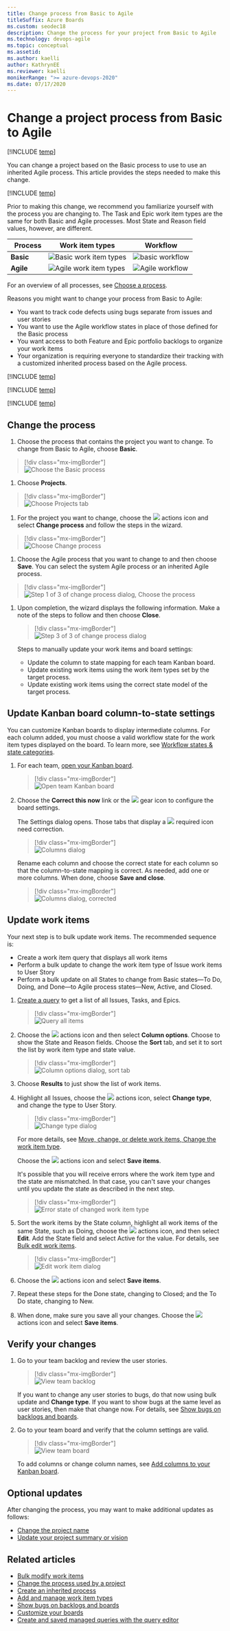 ```yaml
---
title: Change process from Basic to Agile
titleSuffix: Azure Boards
ms.custom: seodec18
description: Change the process for your project from Basic to Agile
ms.technology: devops-agile
ms.topic: conceptual
ms.assetid:
ms.author: kaelli
author: KathrynEE
ms.reviewer: kaelli
monikerRange: ">= azure-devops-2020"
ms.date: 07/17/2020
---
```


# Change a project process from Basic to Agile

[!INCLUDE [temp](../../../includes/version-cloud-plus-2020.md)]

You can change a project based on the Basic process to use to use an inherited Agile process.  This article provides the steps needed to make this change. 

[!INCLUDE [temp](../includes/cloud-only-feature.md)]

Prior to making this change, we recommend you familiarize yourself with the process you are changing to. The Task and Epic work item types are the same for both Basic and Agile processes. Most State and Reason field values, however, are different.

|  Process | Work item types | Workflow |
|------|---------|---------|
|**Basic** | ![Basic work item types](../../../boards/get-started/media/about-boards/basic-process-epics-issues-tasks-2.png)|![basic workflow](../../../boards/get-started/media/track-issues/basic-process-workflow.png)|
|**Agile** | ![Agile work item types](media/scrum-to-agile/agile-process-plan-wits.png)|![Agile workflow](../../../boards/get-started/media/about-boards/agile-process-workflow.png)|

For an overview of all processes, see [Choose a process](../../../boards/work-items/guidance/choose-process.md).

Reasons you might want to change your process from Basic to Agile:

- You want to track code defects using bugs separate from issues and user stories
- You want to use the Agile workflow states in place of those defined for the Basic process
- You want access to both Feature and Epic portfolio backlogs to organize your work items
- Your organization is requiring everyone to standardize their tracking with a customized inherited process based on the Agile process.

[!INCLUDE [temp](../includes/change-process-manual-steps.md)]

<!--- QUESTION: What happens to Analytics data when you do this change?  -->

[!INCLUDE [temp](../includes/prerequisites-change-process.md)]

[!INCLUDE [temp](../includes/open-process-admin-context-ts.md)]

## Change the process

1. Choose the process that contains the project you want to change. To change from Basic to Agile, choose **Basic**.

> [!div class="mx-imgBorder"]  
> ![Choose the Basic process](media/change-process/choose-basic-process.png)

1. Choose **Projects**.

> [!div class="mx-imgBorder"]  
> ![Choose Projects tab](media/change-process/choose-basic-process-projects.png)

1. For the project you want to change, choose the ![ ](../../../media/icons/actions-icon.png) actions icon and select **Change process** and follow the steps in the wizard.

> [!div class="mx-imgBorder"]  
> ![Choose Change process](media/change-process/change-process-basic-to-agile.png)

1. Choose the Agile process that you want to change to and then choose **Save**. You can select the system Agile process or an inherited Agile process.

> [!div class="mx-imgBorder"]  
> ![Step 1 of 3 of change process dialog, Choose the process](media/change-process/change-process-basic-to-agile-wizard-choose-agile.png)

1. Upon completion, the wizard displays the following information. Make a note of the steps to follow and then choose **Close**.

    > [!div class="mx-imgBorder"]  
    > ![Step 3 of 3 of change process dialog](media/change-process/change-process-basic-to-agile-wizard-choose-agile-complete.png)

    Steps to manually update your work items and board settings:
    - Update the column to state mapping for each team Kanban board.
    - Update existing work items using the work item types set by the target process.
    - Update existing work items using the correct state model of the target process.

## Update Kanban board column-to-state settings

You can customize Kanban boards to display intermediate columns. For each column added, you must choose a valid workflow state for the work item types displayed on the board. To learn more, see [Workflow states & state categories](../../../boards/work-items/workflow-and-state-categories.md).

1. For each team, [open your Kanban board](../../../boards/get-started/plan-track-work.md).

   > [!div class="mx-imgBorder"]  
   > ![Open team Kanban board](media/change-process/open-kanban-board.png)

1. Choose the **Correct this now** link or the ![ ](../../../media/icons/blue-gear.png) gear icon to configure the board settings.

   The Settings dialog opens. Those tabs that display a ![ ](../../../media/icons/required-icon.png) required icon need correction.

   > [!div class="mx-imgBorder"]  
   > ![Columns dialog](media/change-process/kanban-stories-column-settings-to-correct.png)

   Rename each column and choose the correct state for each column so that the column-to-state mapping is correct. As needed, add one or more columns. When done, choose **Save and close**.

   > [!div class="mx-imgBorder"]  
   > ![Columns dialog, corrected](media/change-process/kanban-stories-column-settings-corrected.png)

<!---
  > [!div class="mx-imgBorder"]
  > ![Wizard](media/change-process/change-process-basic-to-agile-wizard.gif)

5. Update the [board settings](../../../boards/get-started/customize-boards.md) for each board so that the column to state mapping is correct.

  > [!div class="mx-imgBorder"]
  > ![Scrum Inherited WITs](media/change-process/change-process-basic-to-agile-board-config.gif)

-->

## Update work items

Your next step is to bulk update work items. The recommended sequence is:

- Create a work item query that displays all work items
- Perform a bulk update to change the work item type of Issue work items to User Story
- Perform a bulk update on all States to change from Basic states&mdash;To Do, Doing, and Done&mdash;to Agile process states&mdash;New, Active, and Closed.

1. [Create a query](../../../boards/queries/using-queries.md) to get a list of all Issues, Tasks, and Epics.

   > [!div class="mx-imgBorder"]  
   > ![Query all items](media/change-process/query-basic-items.png)

1. Choose the ![ ](../../../media/icons/actions-icon.png) actions icon and then select **Column options**. Choose to show the State and Reason fields. Choose the **Sort** tab, and set it to sort the list by work item type and state value.

   > [!div class="mx-imgBorder"]  
   > ![Column options dialog, sort tab](media/change-process/query-column-sort.png)

1. Choose **Results** to just show the list of work items.

1. Highlight all Issues, choose the ![ ](../../../media/icons/actions-icon.png) actions icon, select **Change type**, and change the type to User Story.

   > [!div class="mx-imgBorder"]  
   > ![Change type dialog](media/change-process/change-type-to-user-story.png)

   For more details, see [Move, change, or delete work items, Change the work item type](../../../boards/backlogs/move-change-type.md#change-type).

   Choose the ![ ](../../../media/icons/actions-icon.png) actions icon and select **Save items**.

   It's possible that you will receive errors where the work item type and the state are mismatched. In that case, you can't save your changes until you update the state as described in the next step.

   > [!div class="mx-imgBorder"]  
   > ![Error state of changed work item type](media/change-process/error-mismatch-type-state.png)

1. Sort the work items by the State column, highlight all work items of the same State, such as Doing, choose the ![ ](../../../media/icons/actions-icon.png) actions icon, and then select **Edit**. Add the State field and select Active for the value. For details, see [Bulk edit work items](../../../boards/backlogs/bulk-modify-work-items.md).

   > [!div class="mx-imgBorder"]  
   > ![Edit work item dialog](media/change-process/edit-doing-work-item-state.png)

1. Choose the ![ ](../../../media/icons/actions-icon.png) actions icon and select **Save items**.

1. Repeat these steps for the Done state, changing to Closed; and the To Do state, changing to New.

1. When done, make sure you save all your changes. Choose the ![ ](../../../media/icons/actions-icon.png) actions icon and select **Save items**.

<!---

  > [!div class="mx-imgBorder"]  
  > ![Update Work Items](media/change-process/change-process-basic-to-agile-update-work-items.gif)

-->

## Verify your changes

1. Go to your team backlog and review the user stories.

   > [!div class="mx-imgBorder"]  
   > ![View team backlog](media/change-process/backlog-basic-to-agile.png)

   If you want to change any user stories to bugs, do that now using bulk update and **Change type**. If you want to show bugs at the same level as user stories, then make that change now. For details, see [Show bugs on backlogs and boards](../show-bugs-on-backlog.md).

1. Go to your team board and verify that the column settings are valid.

   > [!div class="mx-imgBorder"]  
   > ![View team board](media/change-process/board-user-story.png)

   To add columns or change column names, see [Add columns to your Kanban board](../../../boards/boards/add-columns.md).

## Optional updates

After changing the process, you may want to make additional updates as follows:

- [Change the project name](../../../organizations/projects/rename-project.md)
- [Update your project summary or vision](../../../organizations/projects/project-vision-status.md)

## Related articles

- [Bulk modify work items](../../../boards/backlogs/bulk-modify-work-items.md)
- [Change the process used by a project](./manage-process.md#change-the-process-used-by-a-project)
- [Create an inherited process](./manage-process.md#create-an-inherited-process)
- [Add and manage work item types](./customize-process-wit.md)
- [Show bugs on backlogs and boards](../show-bugs-on-backlog.md)
- [Customize your boards](../../../boards/get-started/customize-boards.md)
- [Create and saved managed queries with the query editor](../../../boards/queries/using-queries.md)
